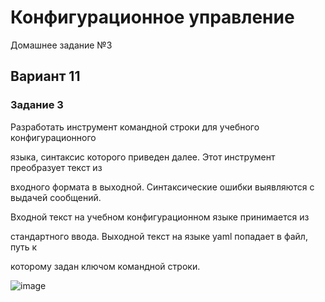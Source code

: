 # Конфигурационное управление
Домашнее задание №3
## Вариант 11
### Задание 3

Разработать инструмент командной строки для учебного конфигурационного

языка, синтаксис которого приведен далее. Этот инструмент преобразует текст из

входного формата в выходной. Синтаксические ошибки выявляются с выдачей сообщений.

Входной текст на учебном конфигурационном языке принимается из

стандартного ввода. Выходной текст на языке yaml попадает в файл, путь к

которому задан ключом командной строки.

![image](https://github.com/user-attachments/assets/5a8bed63-212e-4e07-b374-155d5b84cafc)


